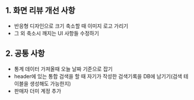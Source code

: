 ## 1. 화면 리뷰 개선 사항

- 반응형 디자인으로 크기 축소할 때 이미지 로고 가리기
- 그 외 축소시 깨지는 UI 사항들 수정하기

## 2. 공통 사항

- 통계 데이터 가져올때 오늘 날짜 기준으로 잡기
- header에 있는 통합 검색을 할 때 자기가 작성한 검색기록을 DB에 남기기(검색 테이블을 생성해도 가능한지)
- 판매자 더미 계정 추가

